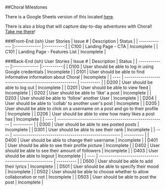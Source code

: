 ##Choral Milestones

There is a Google Sheets version of this located [here](https://docs.google.com/spreadsheets/d/144-5S3_ikNOalNCMibeG2B-tkY3FAYLZn-cgqztHL0o/edit?usp=sharing).

There is also a blog that will capture day-to-day adventures with Choral! [Take me there](http://yxnely.tumblr.com/)!

###Front-End (ish) User Stories
| Issue #       | Description   					| Status     |
| ------------- |:------------- 					|:----------:|
| C100          | Landing Page - CTA				| Incomplete |
| C101          | Landing Page - Features List  	| Incomplete |

###Back-End (ish) User Stories
| Issue #       | Description   										 				| Status     |
| ------------- |:------------- 										 				|:----------:|
| D100          | User should be able to log in using Google credentials 				| Incomplete |
| D101          | User should be able to find informative information about Choral   	| Incomplete |
| ----          | ------------------------------------------------------				| ---------- |
| D200          | User should be able to log out      								   	| Incomplete |
| D201          | User should be able to view feed										| Incomplete |
| D202          | User should be able to 'like' a post								   	| Incomplete |
| D203          | User should be able to 'follow' another User							| Incomplete |
| D204          | User should be able to 'collab' to another user's post			   	| Incomplete |
| D205          | User should be able to click on a username on a post and go to their profile				| Incomplete |
| D206          | User should be able to view how many likes a post has				  	| Incomplete |
| ----          | ------------------------------------------------------				| ---------- |
| D300          | User should be able to see posted posts     						   	| Incomplete |
| D301          | User should be able to see their rank									| Incomplete |
| ----          | ------------------------------------------------------				| ---------- |
| D400          | User should be able to change their username							| Incomplete |
| D401          | User should be able to see their profile picture					   	| Incomplete |
| D402          | User should be able to see their amount of followers					| Incomplete |
| D403          | User should be able to logout										  	| Incomplete |
| ----          | ------------------------------------------------------				| ---------- |
| D500          | User should be able to add their lyrics								| Incomplete |
| D501          | User should be able to specify their mood							   	| Incomplete |
| D502          | User should be able to choose whether to allow collaboration or not	| Incomplete |
| D503          | User should be able to post the post								  	| Incomplete |
